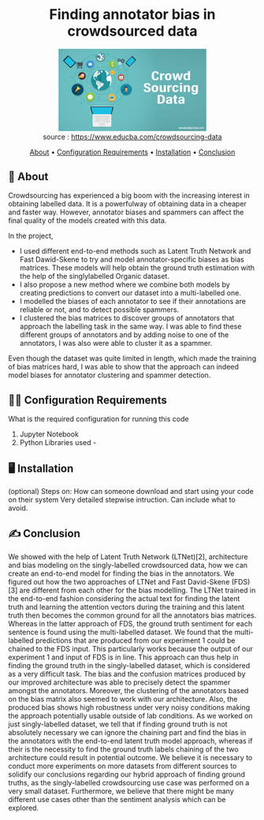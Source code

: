 <div align="center">

# Finding annotator bias in crowdsourced data

<img src='https://github.com/saumyagoyal95/Finding-Annotator-Bias-in-crowdsourced-data/blob/9af557fb15ba0da5edb57202abf3d8d8ca8cb424/Crowd-Sourcing-Data.jpg' width=300px> <br>
source : https://www.educba.com/crowdsourcing-data <br>

  
[About](#about) •
[Configuration Requirements](#configuration-requirements) •
[Installation](#installation) •
[Conclusion](#how-to-contribute)  
  
</div>

## 📒 About <a name="about"></a>

Crowdsourcing has experienced a big boom with the increasing interest in obtaining labelled data. It is a powerfulway of obtaining data in a cheaper and faster way. However, annotator biases and spammers can affect the final quality of the models created with this data. 

In the project, 
- I used different end-to-end methods such as Latent Truth Network and Fast Dawid-Skene to try and model annotator-specific biases as bias matrices. These models will help obtain the ground truth estimation with the help of the singlylabelled Organic dataset. 
- I also propose a new method where we combine both models by creating predictions to convert our dataset into a multi-labelled one. 
- I modelled the biases of each annotator to see if their annotations are reliable or not, and to detect possible spammers. 
- I clustered the bias matrices to discover groups of annotators that approach the labelling task in the same way. I was able to find these different groups of annotators and by adding noise to one of the annotators, I was also were able to cluster it as a spammer. 
 
Even though the dataset was quite limited in length, which made the training of bias matrices hard, I was able to show that the approach can indeed model biases for annotator clustering and spammer detection.

## 👨‍💻 Configuration Requirements <a name="configuration-requirements"></a>

What is the required configuration for running this code
1. Jupyter Notebook
2. Python Libraries used - 

## 🖥️ Installation <a name="installation"></a>

(optional)
Steps on:  How can someone download and start using your code on their system
Very detailed stepwise intruction. Can include what to avoid.

## ✍️ Conclusion <a name="how-to-contribute"></a>

We showed with the help of Latent Truth Network
(LTNet)[2], architecture and bias modeling on the
singly-labelled crowdsourced data, how we can create an end-to-end model for finding the bias in the
annotators.
We figured out how the two approaches of LTNet
and Fast David-Skene (FDS) [3] are different from
each other for the bias modelling. The LTNet trained
in the end-to-end fashion considering the actual text
for finding the latent truth and learning the attention
vectors during the training and this latent truth then
becomes the common ground for all the annotators
bias matrices. Whereas in the latter approach of FDS,
the ground truth sentiment for each sentence is found
using the multi-labelled dataset.
We found that the multi-labelled predictions that are
produced from our experiment 1 could be chained to
the FDS input. This particularly works because the
output of our experiment 1 and input of FDS is in line.
This approach can thus help in finding the ground truth
in the singly-labelled dataset, which is considered as a
very difficult task.
The bias and the confusion matrices produced by
our improved architecture was able to precisely detect
the spammer amongst the annotators. Moreover, the
clustering of the annotators based on the bias matrix
also seemed to work with our architecture. Also, the
produced bias shows high robustness under very noisy
conditions making the approach potentially usable outside
of lab conditions.
As we worked on just singly-labelled dataset, we tell
that if finding ground truth is not absolutely necessary
we can ignore the chaining part and find the bias in
the annotators with the end-to-end latent truth model
approach, whereas if their is the necessity to find the
ground truth labels chaining of the two architecture
could result in potential outcome.
We believe it is necessary to conduct more experiments
on more datasets from different sources to solidify
our conclusions regarding our hybrid approach of
finding ground truths, as the singly-labelled crowdsourcing
use case was performed on a very small
dataset. Furthermore, we believe that there might be
many different use cases other than the sentiment analysis
which can be explored.
